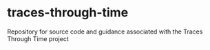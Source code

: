 traces-through-time
===================

Repository for source code and guidance associated with the Traces Through Time project
